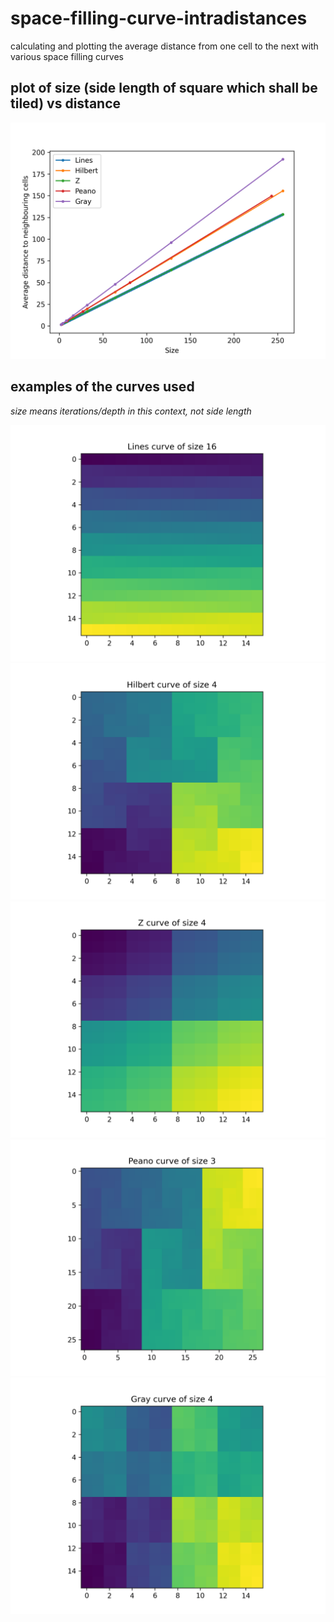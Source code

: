 # space-filling-curve-intradistances
calculating and plotting the average distance from one cell to the next with various space filling curves

## plot of size (side length of square which shall be tiled) vs distance
![plot showing Gray code curves have the largest average distance while Z order curves have the smallest](./plot_average.png)

## examples of the curves used
*size means iterations/depth in this context, not side length*

![plot of lines curve](./curves/lines.png)
![plot of hilbert curve](./curves/hilbert.png)
![plot of z order curve](./curves/z.png)
![plot of peano curve](./curves/peano.png)
![plot of gray code curve](./curves/gray.png)
